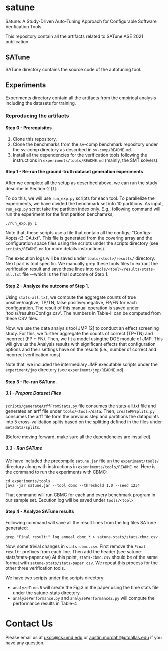 # satune
Satune: A Study-Driven Auto-Tuning Approach for Configurable Software Verification Tools.

This repository contain all the artifacts related to SATune ASE 2021 publication.


## SATune

SATune directory contains the source code of the autotuning tool.


## Experiments

Experiments directory contain all the artifacts from the empirical analysis including the datasets for training.

### Reproducing the artifacts

#### Step 0 - Prerequisites

1. Clone this repository. 
2. Clone the benchmarks from the sv-comp benchmark repository under the sv-comp directory as described in  `sv-comp/README.md`.
3. Install all the dependencies for the verification tools following the instructions in `experiments/tools/README.md` (mainly, the SMT solvers).


#### Step 1 - Re-run the ground-truth dataset generation experiments

After we complete all the setup as described above, we can run the study describe in Section-2 [1].

To do this, we will use `run_exp.py` scripts for each tool. To parallelize the experiments, we have divided the benchmark set into 10 partitions. As input, `run_exp.py` script take the partition index only. E.g., following command will run the experiment for the first parition benchamrks;

```shell
./run_exp.py 1

```

Note that, these scripts use a file that contain all the configs; "Configs-Xopts-t3-CA.txt". This file is generated from the covering array and the configuration space files using the scripts under the scripts directory (see `scripts/README.md` for more details instructions).

The execution logs will be saved under `tools/<tool>/results/` directory. 
Next part is tool specific. We manually grep these tools files to extract the verification result and save these lines into `tools/<tool>/results/stats-all.txt` file --which is the final outcome of Step 1.

#### Step 2 - Analyze the outcome of Step 1.

Using `stats-all.txt`, we compute the aggregate counts of true positive/nagtive, TP/TN, false positive/negative, FP/FN for each configuration.
The result of this manual operation is saved under 'tools/<tool>/results/Configs.csv'. The numbers in Table-II can be computed from these CSV files.

Now, we use the data analysis tool JMP [2] to conduct an effect screening study. For this, we further aggregate the counts of correct (TP+TN) and incorrect (FP + FN). Then, we fit a model usingthe DOE module of JMP. This will give us the Analysis results with significant effects that configuration options and their settings have on the results (i.e., number of correct and incorrect verification runs).

Note that, we included the intermediary JMP executable scripts under the `experiment/jmp` directory (see `experiment/jmp/README.md`).

#### Step 3 - Re-run SATune.

##### 3.1 - Prepare Dataset Files

`scripts/generateArffFromStats.py` file consumes the stats-all.txt file and generates an arff file under `tools/<tool>/data`.
Then, `createPWSplits.py` consumes the arff file form the previous step and partitions the datapoints into 5 cross-validation splits based on the splitting defined in the files under `metadata/splits`.

(Before moving forward, make sure all the dependencies are installed).

##### 3.3  - Run SATune

We have included the precompile `satune.jar` file un the `experiment/tools/` directory along with instructions in `experiments/tools/README.md`. Here is the command to run the experiments with CBMC:

```shell
cd experiments/tools
java -jar satune.jar --tool cbmc --threshold 1.0 --seed 1234
```

That command will run CBMC for each and every benchmark program in our sample set. Eecution log will be saved under `tools/<tool>`.	


#### Step 4 - Analyze SATune results

Following command will save all the result lines from the log files SATune generated:
```shell
grep "Final result:" log_anneal_cbmc_* > satune-stats/stats-cbmc.csv
```

Now, some trivial changes in `stats-cbmc.csv`. First remove the `Final result:` prefixes from each line. Then add the header (see satune-stats/stats-paper.csv)
At this point, `stats-cbmc.csv` should be of the same format with `satune-stats/stats-paper.csv`. We repeat this process for the other three verification tools.


We have two scripts under the scripts directory:

- `analyzeTime.R` will create the Fig.3 in the paper using the time stats file under the satune-stats directory.
- `analyzePerformance.py` and `analyzePerformance2.py` will compute the performance results in Table-4


# Contact Us

Please email us at ukoc@cs.umd.edu or austin.mordahl@utdallas.edu if you have any question.